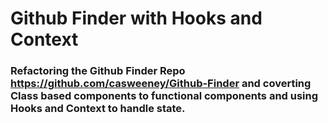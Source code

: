 # Github Finder with Hooks and Context
### Refactoring the Github Finder Repo https://github.com/casweeney/Github-Finder and coverting Class based components to functional components and using Hooks and Context to handle state.
